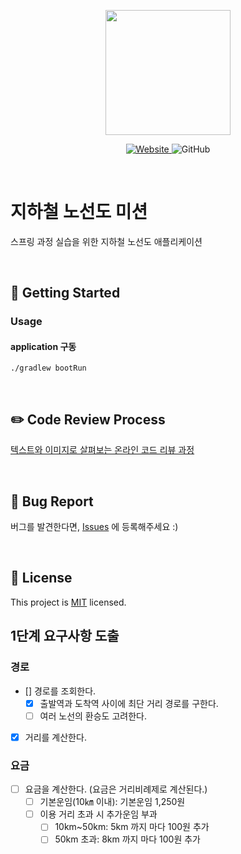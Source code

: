 <p align="center">
    <img width="200px;" src="https://raw.githubusercontent.com/woowacourse/atdd-subway-admin-frontend/master/images/main_logo.png"/>
</p>
<p align="center">
  <a href="https://techcourse.woowahan.com/c/Dr6fhku7" alt="woowacuorse subway">
    <img alt="Website" src="https://img.shields.io/website?url=https%3A%2F%2Fedu.nextstep.camp%2Fc%2FR89PYi5H">
  </a>
  <img alt="GitHub" src="https://img.shields.io/github/license/woowacourse/atdd-subway-path">
</p>

<br>

# 지하철 노선도 미션

스프링 과정 실습을 위한 지하철 노선도 애플리케이션

<br>

## 🚀 Getting Started

### Usage

#### application 구동

```
./gradlew bootRun
```

<br>

## ✏️ Code Review Process

[텍스트와 이미지로 살펴보는 온라인 코드 리뷰 과정](https://github.com/next-step/nextstep-docs/tree/master/codereview)

<br>

## 🐞 Bug Report

버그를 발견한다면, [Issues](https://github.com/woowacourse/atdd-subway-path/issues) 에 등록해주세요 :)

<br>

## 📝 License

This project is [MIT](https://github.com/woowacourse/atdd-subway-path/blob/master/LICENSE) licensed.

## 1단계 요구사항 도출

### 경로

- [] 경로를 조회한다.
    - [x] 출발역과 도착역 사이에 최단 거리 경로를 구한다.
    - [ ] 여러 노선의 환승도 고려한다.
- [x] 거리를 계산한다.

### 요금

- [ ] 요금을 계산한다. (요금은 거리비례제로 계산된다.)
    - [ ] 기본운임(10㎞ 이내): 기본운임 1,250원 
    - [ ] 이용 거리 초과 시 추가운임 부과 
      - [ ] 10km~50km: 5km 까지 마다 100원 추가 
      - [ ] 50km 초과: 8km 까지 마다 100원 추가
